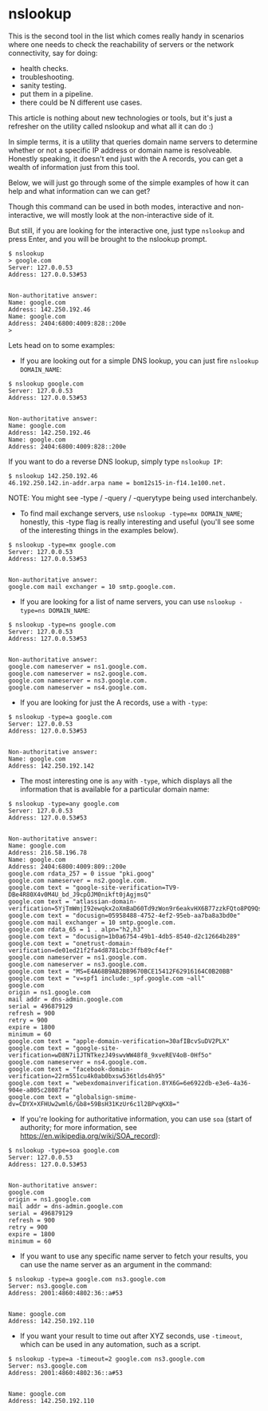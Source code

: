 # nslookup #


This is the second tool in the list which comes really handy in scenarios where one needs to check the reachability of servers or the network connectivity, say for doing:


- health checks.
- troubleshooting.
- sanity testing.
- put them in a pipeline.
- there could be N different use cases.


This article is nothing about new technologies or tools, but it's just a refresher on the utility called nslookup and what all it can do :)


In simple terms, it is a utility that queries domain name servers to determine whether or not a specific IP address or domain name is resolveable. Honestly speaking, it doesn't end just with the A records, you can get a wealth of information just from this tool.


Below, we will just go through some of the simple examples of how it can help and what information can we can get?


Though this command can be used in both modes, interactive and non-interactive, we will mostly look at the non-interactive side of it.


But still, if you are looking for the interactive one, just type `nslookup` and press Enter, and you will be brought to the nslookup prompt.


```
$ nslookup
> google.com
Server: 127.0.0.53
Address: 127.0.0.53#53


Non-authoritative answer:
Name: google.com
Address: 142.250.192.46
Name: google.com
Address: 2404:6800:4009:828::200e
>
```


Lets head on to some examples:


- If you are looking out for a simple DNS lookup, you can just fire `nslookup DOMAIN_NAME`:
```
$ nslookup google.com
Server: 127.0.0.53
Address: 127.0.0.53#53


Non-authoritative answer:
Name: google.com
Address: 142.250.192.46
Name: google.com
Address: 2404:6800:4009:828::200e
```


If you want to do a reverse DNS lookup, simply type `nslookup IP`:
```
$ nslookup 142.250.192.46
46.192.250.142.in-addr.arpa name = bom12s15-in-f14.1e100.net.
```


NOTE: You might see -type / -query / -querytype being used interchanbely.


- To find mail exchange servers, use `nslookup -type=mx DOMAIN_NAME`; honestly, this -type flag is really interesting and useful (you'll see some of the interesting things in the examples below).
```
$ nslookup -type=mx google.com
Server: 127.0.0.53
Address: 127.0.0.53#53


Non-authoritative answer:
google.com mail exchanger = 10 smtp.google.com.
```


- If you are looking for a list of name servers, you can use `nslookup -type=ns DOMAIN_NAME`:
```
$ nslookup -type=ns google.com
Server: 127.0.0.53
Address: 127.0.0.53#53


Non-authoritative answer:
google.com nameserver = ns1.google.com.
google.com nameserver = ns2.google.com.
google.com nameserver = ns3.google.com.
google.com nameserver = ns4.google.com.
```


- If you are looking for just the A records, use `a` with `-type`:
```
$ nslookup -type=a google.com
Server: 127.0.0.53
Address: 127.0.0.53#53


Non-authoritative answer:
Name: google.com
Address: 142.250.192.142
```


- The most interesting one is `any` with `-type`, which displays all the information that is available for a particular domain name:
```
$ nslookup -type=any google.com
Server: 127.0.0.53
Address: 127.0.0.53#53


Non-authoritative answer:
Name: google.com
Address: 216.58.196.78
Name: google.com
Address: 2404:6800:4009:809::200e
google.com rdata_257 = 0 issue "pki.goog"
google.com nameserver = ns2.google.com.
google.com text = "google-site-verification=TV9-DBe4R80X4v0M4U_bd_J9cpOJM0nikft0jAgjmsQ"
google.com text = "atlassian-domain-verification=5YjTmWmjI92ewqkx2oXmBaD60Td9zWon9r6eakvHX6B77zzkFQto8PQ9QsKnbf4I"
google.com text = "docusign=05958488-4752-4ef2-95eb-aa7ba8a3bd0e"
google.com mail exchanger = 10 smtp.google.com.
google.com rdata_65 = 1 . alpn="h2,h3"
google.com text = "docusign=1b0a6754-49b1-4db5-8540-d2c12664b289"
google.com text = "onetrust-domain-verification=de01ed21f2fa4d8781cbc3ffb89cf4ef"
google.com nameserver = ns1.google.com.
google.com nameserver = ns3.google.com.
google.com text = "MS=E4A68B9AB2BB9670BCE15412F62916164C0B20BB"
google.com text = "v=spf1 include:_spf.google.com ~all"
google.com
origin = ns1.google.com
mail addr = dns-admin.google.com
serial = 496879129
refresh = 900
retry = 900
expire = 1800
minimum = 60
google.com text = "apple-domain-verification=30afIBcvSuDV2PLX"
google.com text = "google-site-verification=wD8N7i1JTNTkezJ49swvWW48f8_9xveREV4oB-0Hf5o"
google.com nameserver = ns4.google.com.
google.com text = "facebook-domain-verification=22rm551cu4k0ab0bxsw536tlds4h95"
google.com text = "webexdomainverification.8YX6G=6e6922db-e3e6-4a36-904e-a805c28087fa"
google.com text = "globalsign-smime-dv=CDYX+XFHUw2wml6/Gb8+59BsH31KzUr6c1l2BPvqKX8="
```


- If you're looking for authoritative information, you can use `soa` (start of authority; for more information, see https://en.wikipedia.org/wiki/SOA_record):
```
$ nslookup -type=soa google.com
Server: 127.0.0.53
Address: 127.0.0.53#53


Non-authoritative answer:
google.com
origin = ns1.google.com
mail addr = dns-admin.google.com
serial = 496879129
refresh = 900
retry = 900
expire = 1800
minimum = 60
```


- If you want to use any specific name server to fetch your results, you can use the name server as an argument in the command:
```
$ nslookup -type=a google.com ns3.google.com
Server: ns3.google.com
Address: 2001:4860:4802:36::a#53


Name: google.com
Address: 142.250.192.110
```


- If you want your result to time out after XYZ seconds, use `-timeout`, which can be used in any automation, such as a script.
```
$ nslookup -type=a -timeout=2 google.com ns3.google.com
Server: ns3.google.com
Address: 2001:4860:4802:36::a#53


Name: google.com
Address: 142.250.192.110
```
